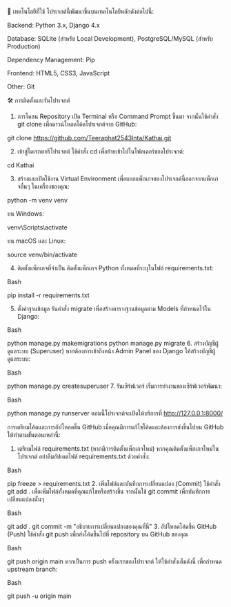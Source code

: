 🚀 เทคโนโลยีที่ใช้
โปรเจกต์นี้พัฒนาขึ้นบนเทคโนโลยีหลักดังต่อไปนี้:

Backend: Python 3.x, Django 4.x

Database: SQLite (สำหรับ Local Development), PostgreSQL/MySQL (สำหรับ Production)

Dependency Management: Pip

Frontend: HTML5, CSS3, JavaScript

Other: Git

🛠️ การติดตั้งและรันโปรเจกต์
1. การโคลน Repository
เปิด Terminal หรือ Command Prompt ขึ้นมา จากนั้นใช้คำสั่ง git clone เพื่อดาวน์โหลดโค้ดโปรเจกต์จาก GitHub:



git clone https://github.com/Teeraphat2543Inta/Kathai.git

2. เข้าสู่ไดเรกทอรีโปรเจกต์
ใช้คำสั่ง cd เพื่อย้ายเข้าไปในโฟลเดอร์ของโปรเจกต์:


cd Kathai

3. สร้างและเปิดใช้งาน Virtual Environment
เพื่อแยกแพ็กเกจของโปรเจกต์นี้ออกจากแพ็กเกจอื่นๆ ในเครื่องของคุณ:


python -m venv venv

บน Windows:


venv\Scripts\activate

บน macOS และ Linux:

source venv/bin/activate

4. ติดตั้งแพ็กเกจที่จำเป็น
ติดตั้งแพ็กเกจ Python ทั้งหมดที่ระบุในไฟล์ requirements.txt:

Bash

pip install -r requirements.txt

5. ตั้งค่าฐานข้อมูล
รันคำสั่ง migrate เพื่อสร้างตารางฐานข้อมูลตาม Models ที่กำหนดไว้ใน Django:

Bash

python manage.py makemigrations
python manage.py migrate
6. สร้างบัญชีผู้ดูแลระบบ (Superuser)
หากต้องการเข้าถึงหน้า Admin Panel ของ Django ให้สร้างบัญชีผู้ดูแลระบบ:

Bash

python manage.py createsuperuser
7. รันเซิร์ฟเวอร์
เริ่มการทำงานของเซิร์ฟเวอร์พัฒนา:

Bash

python manage.py runserver
ตอนนี้โปรเจกต์จะเปิดให้บริการที่ http://127.0.0.1:8000/

การเตรียมโค้ดและการอัปโหลดขึ้น GitHub
เมื่อคุณมีการแก้ไขโค้ดและต้องการส่งขึ้นไปบน GitHub ให้ทำตามขั้นตอนเหล่านี้:

1. เตรียมไฟล์ requirements.txt (หากมีการติดตั้งแพ็กเกจใหม่)
หากคุณติดตั้งแพ็กเกจใหม่ในโปรเจกต์ อย่าลืมอัปเดตไฟล์ requirements.txt ด้วยคำสั่ง:

Bash

pip freeze > requirements.txt
2. เพิ่มไฟล์และบันทึกการเปลี่ยนแปลง (Commit)
ใช้คำสั่ง git add . เพื่อเพิ่มไฟล์ทั้งหมดที่คุณแก้ไขหรือสร้างขึ้น จากนั้นใช้ git commit เพื่อบันทึกการเปลี่ยนแปลงนั้นๆ

Bash

git add .
git commit -m "อธิบายการเปลี่ยนแปลงของคุณที่นี่"
3. อัปโหลดโค้ดขึ้น GitHub (Push)
ใช้คำสั่ง git push เพื่อส่งโค้ดขึ้นไปที่ repository บน GitHub ของคุณ

Bash

git push origin main
หากเป็นการ push ครั้งแรกของโปรเจกต์ ให้ใช้คำสั่งเต็มดังนี้ เพื่อกำหนด upstream branch:

Bash

git push -u origin main
